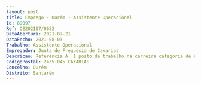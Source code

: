 ```yaml
--- 
layout: post
title: Emprego - Ourém - Assistente Operacional
Id: 89097
Ref: OE202107/0632
DataAbertura: 2021-07-21
DataFecho: 2021-08-03
Trabalho: Assistente Operacional
Empregador: Junta de Freguesia de Caxarias
Descricao: Referência A  1 posto de trabalho na carreira categoria de Assistente OperacionalAssegurar o funcionamento de uma brigada constituída por funcionários em regime de Contrato de Emprego e Inserção. Proceder à reparação de passeios, bermas, vias pedonais, estacionamento, praças entre outras. Executar obras de pequena dimensão, designadamente, troços de passeio, colocação de lancis e pavimentação. Executar obras de adaptação de espaços públicos às condições de acessibilidade, nomeadamente, rebaixamento alteamento de passeios em zonas de passadeiras ou de acessos a edifícios, entre outras. Reparar desobstruir e proceder à manutenção de coletores pluviais, valetas, sargetas, sumidouro, e passagens hidráulicas. Efetuar a manutenção, conservação e limpeza de jardins e espaços ajardinados. Efetuar pontualmente caixas sumidouro de águas pluviais. Proceder à reparação e manutenção da sinalização viária. Proceder à colocação de placas de toponímia, sempre que solicitado. Executar diversos trabalhos de cantoneiro no âmbito das suas competências, nomeadamente limpeza de aquedutos, valetas, caixas de recolha de águas pluviais, sumidouros, sargetas, coletores pluviais, manutenção das bermas das estradas e outros trabalhos similares. Executar diversos trabalhos de pedreiro no âmbito das suas competências, nomeadamente, muros, valetas, aquedutos, caixas de infra — estruturas, coletores de infra — estruturas, bases de abrigos rodoviários. Executar pequenas obras de reparação no cemitério. Executar diversos trabalhos de tratorista, nomeadamente, condução de tratores no apoio aos trabalhos a realizar e operação de moto roçadores e motosserra. Conduzir viaturas ao serviço da Freguesia. Proceder à aplicação de produtos fitofarmacêuticos. Executar outras atribuições ou tarefas que lhe sejam superiormente incumbidas, em observância à área da sua competência.
CodigoPostal: 2435-045 CAXARIAS
Concelho: Ourém
Distrito: Santarém
--- 
```

